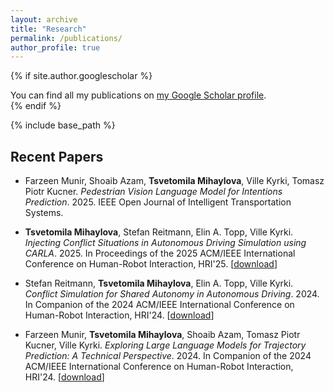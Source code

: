 ```yaml
---
layout: archive
title: "Research"
permalink: /publications/
author_profile: true
---
```


{% if site.author.googlescholar %}
  <div class="wordwrap">You can find all my publications on <a href="{{site.author.googlescholar}}">my Google Scholar profile</a>.</div>
{% endif %}

{% include base_path %}

Recent Papers
------

* Farzeen Munir, Shoaib Azam, **Tsvetomila Mihaylova**, Ville Kyrki, Tomasz Piotr Kucner. *Pedestrian Vision Language Model for Intentions Prediction*. 2025. IEEE Open Journal of Intelligent Transportation Systems.

* **Tsvetomila Mihaylova**, Stefan Reitmann, Elin A. Topp, Ville Kyrki. *Injecting Conflict Situations in Autonomous Driving Simulation using CARLA*. 2025. In Proceedings of the 2025 ACM/IEEE International Conference on Human-Robot Interaction, HRI'25. [[download](https://dl.acm.org/doi/10.5555/3721488.3721620)]

* Stefan Reitmann, **Tsvetomila Mihaylova**, Elin A. Topp, Ville Kyrki. *Conflict Simulation for Shared Autonomy in Autonomous Driving*. 2024. In Companion of the 2024 ACM/IEEE International Conference on Human-Robot Interaction, HRI'24. [[download](https://dl.acm.org/doi/10.1145/3610978.3640589)]

* Farzeen Munir, **Tsvetomila Mihaylova**, Shoaib Azam, Tomasz Piotr Kucner, Ville Kyrki. *Exploring Large Language Models for Trajectory Prediction: A Technical Perspective*. 2024. In Companion of the 2024 ACM/IEEE International Conference on Human-Robot Interaction, HRI'24. [[download](https://dl.acm.org/doi/10.1145/3610978.3640625)]
